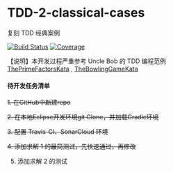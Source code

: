 # TDD-2-classical-cases
复刻 TDD 经典案例

[![Build Status](https://travis-ci.com/welldoer/TDD-2-classical-cases.svg?branch=master)](https://travis-ci.com/welldoer/TDD-2-classical-cases)
[![Coverage](https://sonarcloud.io/api/project_badges/measure?project=welldoer_TDD-2-classical-cases&metric=coverage)](https://sonarcloud.io/dashboard?id=welldoer_TDD-2-classical-cases)

【说明】本开发过程严重参考 Uncle Bob 的 TDD 编程范例 [ThePrimeFactorsKata](http://butunclebob.com/ArticleS.UncleBob.ThePrimeFactorsKata) , [TheBowlingGameKata](http://butunclebob.com/ArticleS.UncleBob.TheBowlingGameKata)


#### 待开发任务清单

~~1. 在GitHub中新建repo~~

~~2. 在本地Eclipse开发环境git Clone，并加载Gradle环境~~

~~3. 配置 Travis-CI、SonarCloud 环境~~

~~4. 添加求解 1 的最简测试，先快速通过，再修改~~

5. 添加求解 2 的测试
